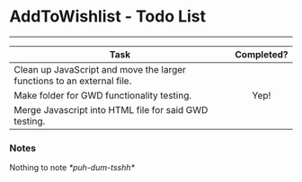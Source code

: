 <h1>AddToWishlist - Todo List</h1>

<hr>

| Task                                                                  | Completed?       |
| --------------------------------------------------------------------- | :--------------: |
| Clean up JavaScript and move the larger functions to an external file.|                  |
| Make folder for GWD functionality testing.                            | Yep!             |
| Merge Javascript into HTML file for said GWD testing.                 |                  |




<h3>Notes</h3>
<p>Nothing to note <em>*puh-dum-tsshh*</em></p>
